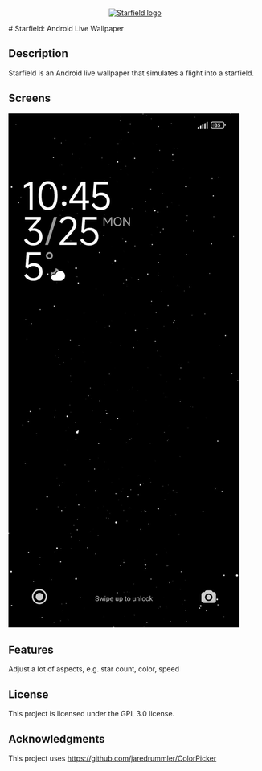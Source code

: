 
<br/>
<p align="center">
    <a href="https://ffalt.github.io" target="_blank">
        <img  src="fastlane/metadata/en-US/icon.png" alt="Starfield logo">
    </a>
</p>
# Starfield: Android Live Wallpaper

## Description
Starfield is an Android live wallpaper that simulates a flight into a starfield.

## Screens
![Lock Screen](./fastlane/metadata/android/en-US/images/phoneScreenshots/1_lock_screen.jpg)

## Features
Adjust a lot of aspects, e.g. star count, color, speed

## License
This project is licensed under the GPL 3.0 license.

## Acknowledgments
This project uses https://github.com/jaredrummler/ColorPicker
